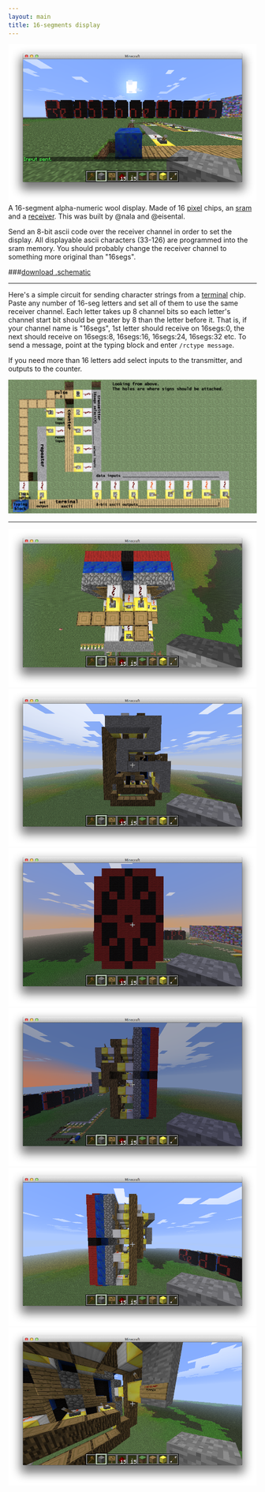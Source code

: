 ```yaml
---
layout: main
title: 16-segments display
---
```


![16-segment billboard](../images/16segsign.png)
A 16-segment alpha-numeric wool display. Made of 16 [pixel](../circuitdocs/Pixel.html) chips, an [sram](../circuitdocs/Sram.html) and a [receiver](../circuitdocs/Receiver.html). This was built by @nala and @eisental.

Send an 8-bit ascii code over the receiver channel in order to set the display. All displayable ascii characters (33-126) are programmed into the sram memory.
You should probably change the receiver channel to something more original than "16segs".

###[download .schematic](16segdigit.zip)

* * *

Here's a simple circuit for sending character strings from a [terminal](../circuitdocs/Terminal.html) chip.
Paste any number of 16-seg letters and set all of them to use the same receiver channel. Each letter takes up 8 channel bits so each letter's
channel start bit should be greater by 8 than the letter before it. That is, if your channel name is "16segs", 1st letter should receive on 16segs:0, the next should receive on 16segs:8, 16segs:16, 16segs:24, 16segs:32 etc. To send a message, point at the typing block and enter `/rctype message`.

If you need more than 16 letters add select inputs to the transmitter, and outputs to the counter.

![type circuit](../images/type16segcircuit.png)

* * *

![](../images/16segabove.png)
![](../images/16segback.png)
![](../images/16segfront.png)
![](../images/16segleft.png)
![](../images/16segright.png)
![](../images/16segreceiver.png)